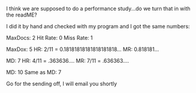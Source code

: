I think we are supposed to do a performance study...do we turn that in with the readME?

I did it by hand and checked with my program and I got the same numbers:

MaxDocs: 2
Hit Rate: 0
Miss Rate: 1

MaxDox: 5
HR: 2/11 = 0.18181818181818181818...
MR: 0.818181...

MD: 7
HR: 4/11 = .363636....
MR: 7/11 = .636363....

MD: 10 Same as MD: 7

Go for the sending off, I will email you shortly
